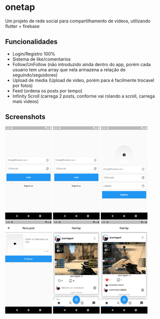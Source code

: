 # onetap

Um projeto de rede social para compartilhamento de videos, utilizando flutter + firebase

## Funcionalidades

- Login/Registro 100%
- Sistema de like/comentarios
- Follow/UnFollow (não introduzido ainda dentro do app, porém cada usuario tem uma array que nela armazena a relação de seguindo/seguidores)
- Upload de media (Upload de video, porém para é facilmente trocavel por fotos)
- Feed (ordena os posts por tempo)
- Infinity Scroll (carrega 2 posts, conforme vai rolando a scroll, carrega mais videos)

## Screenshots
<img src="https://raw.githubusercontent.com/jmjp/OneTap/master/screenshots/Screenshot_1566306249.png" width="150" height="300">
<img src="https://raw.githubusercontent.com/jmjp/OneTap/master/screenshots/Screenshot_1566306249.png" width="150" height="300">
<img src="https://raw.githubusercontent.com/jmjp/OneTap/master/screenshots/Screenshot_1566306253.png" width="150" height="300">
<img src="https://raw.githubusercontent.com/jmjp/OneTap/master/screenshots/Screenshot_1566306339.png" width="150" height="300">
<img src="https://raw.githubusercontent.com/jmjp/OneTap/master/screenshots/Screenshot_1566306497.png" width="150" height="300">
<img src="https://raw.githubusercontent.com/jmjp/OneTap/master/screenshots/Screenshot_1566306569.png" width="150" height="300">

